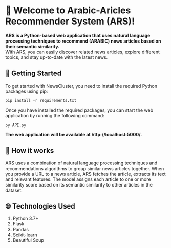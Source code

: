# 👋 Welcome to Arabic-Aricles Recommender System (ARS)!

__ARS is a Python-based web application that uses natural language processing techniques to recommend (ARABIC) news articles based on their semantic similarity.__\
With ARS, you can easily discover related news articles, explore different topics, and stay up-to-date with the latest news.

## 🚀 Getting Started
To get started with NewsCluster, you need to install the required Python packages using pip:
```
pip install -r requirements.txt
```
Once you have installed the required packages, you can start the web application by running the following command:
```
py API.py
```
__The web application will be available at http://localhost:5000/.__

## 📖 How it works
ARS uses a combination of natural language processing techniques and recommendations algorithms to group similar news articles together.
When you provide a URL to a news article, ARS fetches the article, extracts its text and relevant features. The model assigns each article to one or more similarity 
score based on its semantic similarity to other articles in the dataset.

## 🌐 Technologies Used
1. Python 3.7+
2. Flask
3. Pandas
4. Scikit-learn
5. Beautiful Soup
